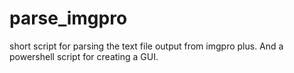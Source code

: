 # parse_imgpro

short script for parsing the text file output from imgpro plus. And a powershell script for creating a GUI.
